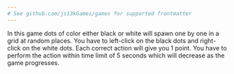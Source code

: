 ```yaml
---
# See github.com/js13kGames/games for supported frontmatter
---
```

In this game dots of color either black or white will spawn one by one in a grid at random places. You have to left-click on the black dots and right-click on the white dots. Each correct action will give you 1 point. You have to perform the action within time limit of 5 seconds which will decrease as the game progresses.